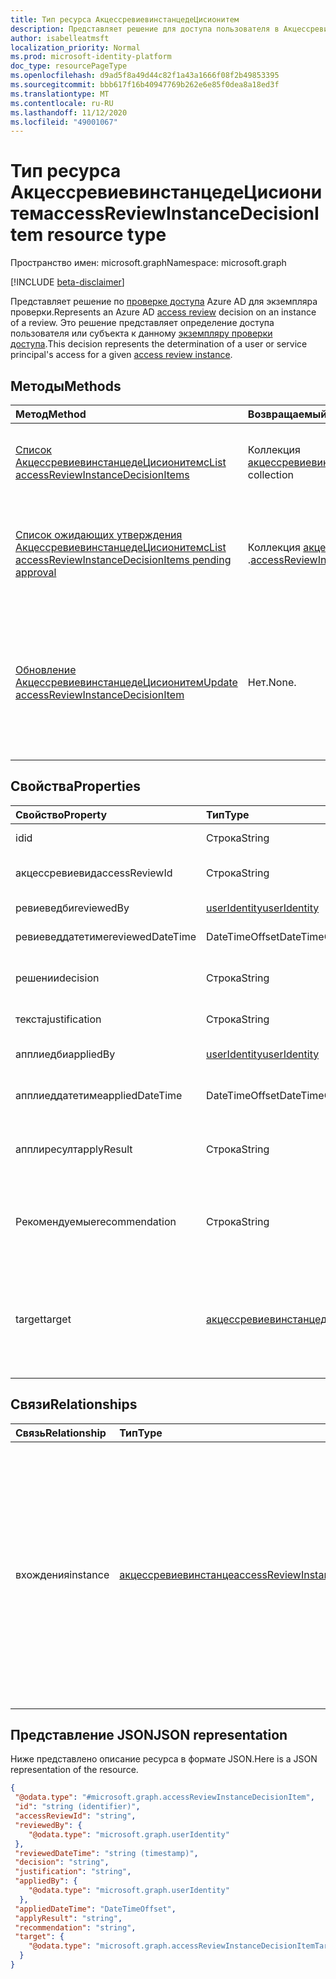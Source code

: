 ```yaml
---
title: Тип ресурса АкцессревиевинстанцедеЦисионитем
description: Представляет решение для доступа пользователя в Акцессревиевинстанце.
author: isabelleatmsft
localization_priority: Normal
ms.prod: microsoft-identity-platform
doc_type: resourcePageType
ms.openlocfilehash: d9ad5f8a49d44c82f1a43a1666f08f2b49853395
ms.sourcegitcommit: bbb617f16b40947769b262e6e85f0dea8a18ed3f
ms.translationtype: MT
ms.contentlocale: ru-RU
ms.lasthandoff: 11/12/2020
ms.locfileid: "49001067"
---
```

# <a name="accessreviewinstancedecisionitem-resource-type"></a><span data-ttu-id="1daef-103">Тип ресурса АкцессревиевинстанцедеЦисионитем</span><span class="sxs-lookup"><span data-stu-id="1daef-103">accessReviewInstanceDecisionItem resource type</span></span>

<span data-ttu-id="1daef-104">Пространство имен: microsoft.graph</span><span class="sxs-lookup"><span data-stu-id="1daef-104">Namespace: microsoft.graph</span></span>

[!INCLUDE [beta-disclaimer](../../includes/beta-disclaimer.md)]

<span data-ttu-id="1daef-105">Представляет решение по [проверке доступа](accessreviewsv2-root.md) Azure AD для экземпляра проверки.</span><span class="sxs-lookup"><span data-stu-id="1daef-105">Represents an Azure AD [access review](accessreviewsv2-root.md) decision on an instance of a review.</span></span> <span data-ttu-id="1daef-106">Это решение представляет определение доступа пользователя или субъекта к данному [экземпляру проверки доступа](accessreviewinstance.md).</span><span class="sxs-lookup"><span data-stu-id="1daef-106">This decision represents the determination of a user or service principal's access for a given [access review instance](accessreviewinstance.md).</span></span>

## <a name="methods"></a><span data-ttu-id="1daef-107">Методы</span><span class="sxs-lookup"><span data-stu-id="1daef-107">Methods</span></span>

| <span data-ttu-id="1daef-108">Метод</span><span class="sxs-lookup"><span data-stu-id="1daef-108">Method</span></span> | <span data-ttu-id="1daef-109">Возвращаемый тип</span><span class="sxs-lookup"><span data-stu-id="1daef-109">Return Type</span></span> | <span data-ttu-id="1daef-110">Описание</span><span class="sxs-lookup"><span data-stu-id="1daef-110">Description</span></span> |
|:---------------|:--------|:----------|
|[<span data-ttu-id="1daef-111">Список АкцессревиевинстанцедеЦисионитемс</span><span class="sxs-lookup"><span data-stu-id="1daef-111">List accessReviewInstanceDecisionItems</span></span>](../api/accessreviewinstancedecisionitem-list.md) | <span data-ttu-id="1daef-112">Коллекция [акцессревиевинстанцедеЦисионитем](accessreviewinstancedecisionitem.md)</span><span class="sxs-lookup"><span data-stu-id="1daef-112">[accessReviewInstanceDecisionItem](accessreviewinstancedecisionitem.md) collection</span></span> | <span data-ttu-id="1daef-113">Перечисление всех АкцессревиевинстанцедеЦисионитем для определенного Акцессревиевинстанце.</span><span class="sxs-lookup"><span data-stu-id="1daef-113">Lists every accessReviewInstanceDecisionItem for a specific accessReviewInstance.</span></span> |
|[<span data-ttu-id="1daef-114">Список ожидающих утверждения АкцессревиевинстанцедеЦисионитемс</span><span class="sxs-lookup"><span data-stu-id="1daef-114">List accessReviewInstanceDecisionItems pending approval</span></span>](../api/accessreviewinstancedecisionitem-listpendingapproval.md) | <span data-ttu-id="1daef-115">Коллекция [акцессревиевинстанцедеЦисионитем](accessreviewinstancedecisionitem.md) .</span><span class="sxs-lookup"><span data-stu-id="1daef-115">[accessReviewInstanceDecisionItem](accessreviewinstancedecisionitem.md) collection.</span></span> | <span data-ttu-id="1daef-116">Получение всех АкцессревиевинстанцедеЦисионитемс, назначенных вызывающему пользователю для определенного Акцессревиевинстанце.</span><span class="sxs-lookup"><span data-stu-id="1daef-116">Get all accessReviewInstanceDecisionItems assigned to the calling user, for a specific accessReviewInstance.</span></span> |
|[<span data-ttu-id="1daef-117">Обновление АкцессревиевинстанцедеЦисионитем</span><span class="sxs-lookup"><span data-stu-id="1daef-117">Update accessReviewInstanceDecisionItem</span></span>](../api/accessreviewinstancedecisionitem-update.md) | <span data-ttu-id="1daef-118">Нет.</span><span class="sxs-lookup"><span data-stu-id="1daef-118">None.</span></span> | <span data-ttu-id="1daef-119">Для всех АкцессревиевинстанцедеЦисионитемс, для которых вызывающему пользователю назначен проверяющий, вызывающий пользователь может записать решение, заменив исправление объекта принятия решений.</span><span class="sxs-lookup"><span data-stu-id="1daef-119">For any accessReviewInstanceDecisionItems that the calling user is assigned a reviewer on, calling user can record a decision by patching the decision object.</span></span> |

## <a name="properties"></a><span data-ttu-id="1daef-120">Свойства</span><span class="sxs-lookup"><span data-stu-id="1daef-120">Properties</span></span>
| <span data-ttu-id="1daef-121">Свойство</span><span class="sxs-lookup"><span data-stu-id="1daef-121">Property</span></span> | <span data-ttu-id="1daef-122">Тип</span><span class="sxs-lookup"><span data-stu-id="1daef-122">Type</span></span> |  <span data-ttu-id="1daef-123">Описание</span><span class="sxs-lookup"><span data-stu-id="1daef-123">Description</span></span> |
| :---------------| :---- | :---------- |
| <span data-ttu-id="1daef-124">id</span><span class="sxs-lookup"><span data-stu-id="1daef-124">id</span></span> | <span data-ttu-id="1daef-125">Строка</span><span class="sxs-lookup"><span data-stu-id="1daef-125">String</span></span> | <span data-ttu-id="1daef-126">Идентификатор решения.</span><span class="sxs-lookup"><span data-stu-id="1daef-126">The identifier of the decision.</span></span> |
| <span data-ttu-id="1daef-127">акцессревиевид</span><span class="sxs-lookup"><span data-stu-id="1daef-127">accessReviewId</span></span> | <span data-ttu-id="1daef-128">Строка</span><span class="sxs-lookup"><span data-stu-id="1daef-128">String</span></span> | <span data-ttu-id="1daef-129">Идентификатор родителя Акцессревиевинстанце.</span><span class="sxs-lookup"><span data-stu-id="1daef-129">The identifier of the accessReviewInstance parent.</span></span> |
| <span data-ttu-id="1daef-130">ревиеведби</span><span class="sxs-lookup"><span data-stu-id="1daef-130">reviewedBy</span></span> | [<span data-ttu-id="1daef-131">userIdentity</span><span class="sxs-lookup"><span data-stu-id="1daef-131">userIdentity</span></span>](useridentity.md) | <span data-ttu-id="1daef-132">Идентификатор проверяющего.</span><span class="sxs-lookup"><span data-stu-id="1daef-132">The identifier of the reviewer.</span></span> |
| <span data-ttu-id="1daef-133">ревиеведдатетиме</span><span class="sxs-lookup"><span data-stu-id="1daef-133">reviewedDateTime</span></span> | <span data-ttu-id="1daef-134">DateTimeOffset</span><span class="sxs-lookup"><span data-stu-id="1daef-134">DateTimeOffset</span></span> | <span data-ttu-id="1daef-135">Дата и время, когда произошла проверка.</span><span class="sxs-lookup"><span data-stu-id="1daef-135">The DateTime when the review occurred.</span></span> |
| <span data-ttu-id="1daef-136">решении</span><span class="sxs-lookup"><span data-stu-id="1daef-136">decision</span></span> | <span data-ttu-id="1daef-137">Строка</span><span class="sxs-lookup"><span data-stu-id="1daef-137">String</span></span> | <span data-ttu-id="1daef-138">Результат проверки.</span><span class="sxs-lookup"><span data-stu-id="1daef-138">Result of the review.</span></span> <span data-ttu-id="1daef-139">Возможные значения: `Approve` , `Deny` , `NotReviewed` , или `DontKnow` .</span><span class="sxs-lookup"><span data-stu-id="1daef-139">Possible values: `Approve`, `Deny`, `NotReviewed`, or `DontKnow`.</span></span> |
| <span data-ttu-id="1daef-140">текста</span><span class="sxs-lookup"><span data-stu-id="1daef-140">justification</span></span> | <span data-ttu-id="1daef-141">Строка</span><span class="sxs-lookup"><span data-stu-id="1daef-141">String</span></span> | <span data-ttu-id="1daef-142">Проверка обоснования решения.</span><span class="sxs-lookup"><span data-stu-id="1daef-142">The review decision justification.</span></span> |
| <span data-ttu-id="1daef-143">апплиедби</span><span class="sxs-lookup"><span data-stu-id="1daef-143">appliedBy</span></span> | [<span data-ttu-id="1daef-144">userIdentity</span><span class="sxs-lookup"><span data-stu-id="1daef-144">userIdentity</span></span>](useridentity.md) | <span data-ttu-id="1daef-145">Идентификатор пользователя, который применил решение.</span><span class="sxs-lookup"><span data-stu-id="1daef-145">The identifier of the user who applied the decision.</span></span> |
| <span data-ttu-id="1daef-146">апплиеддатетиме</span><span class="sxs-lookup"><span data-stu-id="1daef-146">appliedDateTime</span></span> | <span data-ttu-id="1daef-147">DateTimeOffset</span><span class="sxs-lookup"><span data-stu-id="1daef-147">DateTimeOffset</span></span> | <span data-ttu-id="1daef-148">Дата и время, когда было применено решение об утверждении.</span><span class="sxs-lookup"><span data-stu-id="1daef-148">The DateTime when the approval decision was applied.</span></span> |
| <span data-ttu-id="1daef-149">апплиресулт</span><span class="sxs-lookup"><span data-stu-id="1daef-149">applyResult</span></span> | <span data-ttu-id="1daef-150">Строка</span><span class="sxs-lookup"><span data-stu-id="1daef-150">String</span></span> | <span data-ttu-id="1daef-151">Результат применения решения.</span><span class="sxs-lookup"><span data-stu-id="1daef-151">The result of applying the decision.</span></span> <span data-ttu-id="1daef-152">Возможные значения: `NotApplied` , `Success` , `Failed` , `NotFound` , или `NotSupported` .</span><span class="sxs-lookup"><span data-stu-id="1daef-152">Possible values: `NotApplied`, `Success`, `Failed`, `NotFound`, or `NotSupported`.</span></span> |
| <span data-ttu-id="1daef-153">Рекомендуемые</span><span class="sxs-lookup"><span data-stu-id="1daef-153">recommendation</span></span> | <span data-ttu-id="1daef-154">Строка</span><span class="sxs-lookup"><span data-stu-id="1daef-154">String</span></span> | <span data-ttu-id="1daef-155">Созданная системой рекомендация для решения об утверждении.</span><span class="sxs-lookup"><span data-stu-id="1daef-155">A system-generated recommendation for the approval decision.</span></span> <span data-ttu-id="1daef-156">Возможные значения: `Approve` , `Deny` , или `NotAvailable` .</span><span class="sxs-lookup"><span data-stu-id="1daef-156">Possible values: `Approve`, `Deny`, or `NotAvailable`.</span></span>  |
| <span data-ttu-id="1daef-157">target</span><span class="sxs-lookup"><span data-stu-id="1daef-157">target</span></span> | [<span data-ttu-id="1daef-158">акцессревиевинстанцедеЦисионитемтаржет</span><span class="sxs-lookup"><span data-stu-id="1daef-158">accessReviewInstanceDecisionItemTarget</span></span>](accessreviewinstancedecisionitemtarget.md)  | <span data-ttu-id="1daef-159">Цель этого конкретного решения.</span><span class="sxs-lookup"><span data-stu-id="1daef-159">The target of this specific decision.</span></span> <span data-ttu-id="1daef-160">Целевые показатели решений могут принадлежать разным типам — каждый из них имеет собственные конкретные свойства.</span><span class="sxs-lookup"><span data-stu-id="1daef-160">Decision targets can be of different types – each one with its own specific properties.</span></span> <span data-ttu-id="1daef-161">Обратитесь к разделу [акцессревиевинстанцедеЦисионитемтаржет](accessreviewinstancedecisionitemtarget.md).</span><span class="sxs-lookup"><span data-stu-id="1daef-161">See [accessReviewInstanceDecisionItemTarget](accessreviewinstancedecisionitemtarget.md).</span></span> |

## <a name="relationships"></a><span data-ttu-id="1daef-162">Связи</span><span class="sxs-lookup"><span data-stu-id="1daef-162">Relationships</span></span>

| <span data-ttu-id="1daef-163">Связь</span><span class="sxs-lookup"><span data-stu-id="1daef-163">Relationship</span></span> | <span data-ttu-id="1daef-164">Тип</span><span class="sxs-lookup"><span data-stu-id="1daef-164">Type</span></span>   |<span data-ttu-id="1daef-165">Описание</span><span class="sxs-lookup"><span data-stu-id="1daef-165">Description</span></span>|
|:---------------|:--------|:----------|
| <span data-ttu-id="1daef-166">вхождения</span><span class="sxs-lookup"><span data-stu-id="1daef-166">instance</span></span> |[<span data-ttu-id="1daef-167">акцессревиевинстанце</span><span class="sxs-lookup"><span data-stu-id="1daef-167">accessReviewInstance</span></span>](accessreviewinstance.md) | <span data-ttu-id="1daef-168">Каждое решение имеет только один Акцессревиевинстанце, связанный с каждым из них.</span><span class="sxs-lookup"><span data-stu-id="1daef-168">There is exactly one accessReviewInstance associated with each decision.</span></span> <span data-ttu-id="1daef-169">Экземпляр является родительским элементом решения, представляющим повторение проверки доступа, над которой принимается решение.</span><span class="sxs-lookup"><span data-stu-id="1daef-169">The instance is the parent of the decision item, representing the recurrence of the access review the decision is made on.</span></span> |


## <a name="json-representation"></a><span data-ttu-id="1daef-170">Представление JSON</span><span class="sxs-lookup"><span data-stu-id="1daef-170">JSON representation</span></span>

<span data-ttu-id="1daef-171">Ниже представлено описание ресурса в формате JSON.</span><span class="sxs-lookup"><span data-stu-id="1daef-171">Here is a JSON representation of the resource.</span></span>

<!-- {
  "blockType": "resource",
  "keyProperty": "id",
  "@odata.type": "microsoft.graph.accessReviewInstanceDecisionItem",
  "baseType": "",
  "openType": true
}
-->

```json
{
 "@odata.type": "#microsoft.graph.accessReviewInstanceDecisionItem",
 "id": "string (identifier)",
 "accessReviewId": "string",
 "reviewedBy": {
    "@odata.type": "microsoft.graph.userIdentity"
 },
 "reviewedDateTime": "string (timestamp)",
 "decision": "string",
 "justification": "string",
 "appliedBy": {
    "@odata.type": "microsoft.graph.userIdentity"
  },
 "appliedDateTime": "DateTimeOffset",
 "applyResult": "string",
 "recommendation": "string",
 "target": {
    "@odata.type": "microsoft.graph.accessReviewInstanceDecisionItemTarget"
  }
}
```

<!--
{
  "type": "#page.annotation",
  "description": "accessReviewInstanceDecisionItem resource",
  "keywords": "",
  "section": "documentation",
  "tocPath": "",
  "suppressions": []
}
-->

